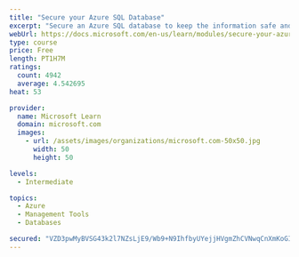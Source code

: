 ```yaml
---
title: "Secure your Azure SQL Database"
excerpt: "Secure an Azure SQL database to keep the information safe and diagnose potential security concerns as they happen."
webUrl: https://docs.microsoft.com/en-us/learn/modules/secure-your-azure-sql-database/
type: course
price: Free
length: PT1H7M
ratings:
  count: 4942
  average: 4.542695
heat: 53

provider:
  name: Microsoft Learn
  domain: microsoft.com
  images:
    - url: /assets/images/organizations/microsoft.com-50x50.jpg
      width: 50
      height: 50

levels:
  - Intermediate

topics:
  - Azure
  - Management Tools
  - Databases

secured: "VZD3pwMyBVSG43k2l7NZsLjE9/Wb9+N9IhfbyUYejjHVgmZhCVNwqCnXmKoGIYY8sh34Sed7ypMP35IiM65xZ4Q7Ok1THzP6g+DUsYvwjeFo2mipD6SGx20Ei+3zfWH/CbB/fJBGtzoro09U9ZeJAdrui+fR5hoMyS3urY68kComvbk58A7sEa/VyZmZ8GNUyB49TeHqGCXqIYbiUsBkFG61VMUDPZHcW9RjD2SVoL952WKnwVlE6RegTdk+o3aMpj/jNsyQu3zjTsIgWoiGm1lDLGcEkYvrR45vqOr+s0EEwUhl+bxOZlcK1f6SHafSu8ARia+ddXnIZ5WKcAU5kmewkVeRLniHaWip/tQ7JyU3vtqRw2nwI6uG6lWG+bgdEGQJe+l7XimqqZ0nONDwlJivDJiWSpnxW5IptJo6G6o=;vbaPRTeKxAQv7RrwrAruSQ=="
---
```


